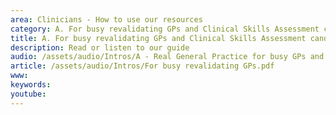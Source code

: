 ```yaml
---
area: Clinicians - How to use our resources
category: A. For busy revalidating GPs and Clinical Skills Assessment candidates
title: A. For busy revalidating GPs and Clinical Skills Assessment candidates
description: Read or listen to our guide
audio: /assets/audio/Intros/A - Real General Practice for busy GPs and CSA candidates v2 - MQ.mp3
article: /assets/audio/Intros/For busy revalidating GPs.pdf
www: 
keywords: 
youtube: 
--- 
```

